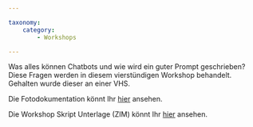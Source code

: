 ```yaml
---

taxonomy:
    category:
        - Workshops        

---
```



Was alles können Chatbots und wie wird ein guter Prompt geschrieben?
Diese Fragen werden in diesem vierstündigen Workshop behandelt.
Gehalten wurde dieser an einer VHS.

Die Fotodokumentation könnt Ihr <a href="https://ki-workshop.org/protokoll-how-to-text-ki-4h/">hier</a> ansehen.

Die Workshop Skript Unterlage (ZIM) könnt Ihr <a href="https://ki-workshop.org/skript-how-to-text-ki-4h/">hier</a> ansehen.


